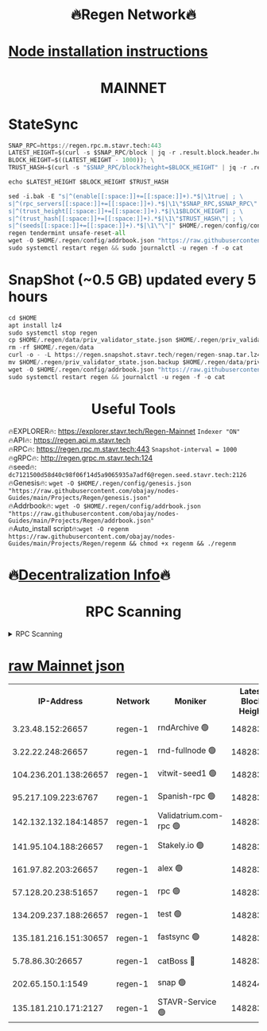 <h1 align="center"> 🔥Regen Network🔥</h1>

[Node installation instructions](https://github.com/obajay/nodes-Guides/tree/main/Projects/Regen)
=
<h1 align="center"> MAINNET</h1>

# StateSync
```python
SNAP_RPC=https://regen.rpc.m.stavr.tech:443
LATEST_HEIGHT=$(curl -s $SNAP_RPC/block | jq -r .result.block.header.height); \
BLOCK_HEIGHT=$((LATEST_HEIGHT - 1000)); \
TRUST_HASH=$(curl -s "$SNAP_RPC/block?height=$BLOCK_HEIGHT" | jq -r .result.block_id.hash)

echo $LATEST_HEIGHT $BLOCK_HEIGHT $TRUST_HASH

sed -i.bak -E "s|^(enable[[:space:]]+=[[:space:]]+).*$|\1true| ; \
s|^(rpc_servers[[:space:]]+=[[:space:]]+).*$|\1\"$SNAP_RPC,$SNAP_RPC\"| ; \
s|^(trust_height[[:space:]]+=[[:space:]]+).*$|\1$BLOCK_HEIGHT| ; \
s|^(trust_hash[[:space:]]+=[[:space:]]+).*$|\1\"$TRUST_HASH\"| ; \
s|^(seeds[[:space:]]+=[[:space:]]+).*$|\1\"\"|" $HOME/.regen/config/config.toml
regen tendermint unsafe-reset-all
wget -O $HOME/.regen/config/addrbook.json "https://raw.githubusercontent.com/obajay/nodes-Guides/main/Projects/Regen/addrbook.json"
sudo systemctl restart regen && sudo journalctl -u regen -f -o cat
```
# SnapShot (~0.5 GB) updated every 5 hours
```python
cd $HOME
apt install lz4
sudo systemctl stop regen
cp $HOME/.regen/data/priv_validator_state.json $HOME/.regen/priv_validator_state.json.backup
rm -rf $HOME/.regen/data
curl -o - -L https://regen.snapshot.stavr.tech/regen/regen-snap.tar.lz4 | lz4 -c -d - | tar -x -C $HOME/.regen --strip-components 2
mv $HOME/.regen/priv_validator_state.json.backup $HOME/.regen/data/priv_validator_state.json
wget -O $HOME/.regen/config/addrbook.json "https://raw.githubusercontent.com/obajay/nodes-Guides/main/Projects/Regen/addrbook.json"
sudo systemctl restart regen && journalctl -u regen -f -o cat
```

 <h1 align="center"> Useful Tools</h1>

🔥EXPLORER🔥:     https://explorer.stavr.tech/Regen-Mainnet        `Indexer "ON"` \
🔥API🔥:          https://regen.api.m.stavr.tech \
🔥RPC🔥:          https://regen.rpc.m.stavr.tech:443              `Snapshot-interval = 1000` \
🔥gRPC🔥:         http://regen.grpc.m.stavr.tech:124 \
🔥seed🔥:      `dc7121500d58d40c98f06f14d5a9065935a7adf6@regen.seed.stavr.tech:2126` \
🔥Genesis🔥:   `wget -O $HOME/.regen/config/genesis.json "https://raw.githubusercontent.com/obajay/nodes-Guides/main/Projects/Regen/genesis.json"` \
🔥Addrbook🔥:  `wget -O $HOME/.regen/config/addrbook.json "https://raw.githubusercontent.com/obajay/nodes-Guides/main/Projects/Regen/addrbook.json"` \
🔥Auto_install script🔥:`wget -O regenm https://raw.githubusercontent.com/obajay/nodes-Guides/main/Projects/Regen/regenm && chmod +x regenm && ./regenm`

🔥[Decentralization Info](https://github.com/obajay/StateSync-snapshots/tree/main/Projects/Regen/Decentralization)🔥
=
<h1 align="center"> RPC Scanning</h1>

<details>
<summary>RPC Scanning</summary>

<h2 align="center"> We scan nodes in real time every 4 hours. And we provide the final result of RPC endpoints.
We cannot influence the operation of these nodes in any way. </h2>


```python
If Voting Power is higher than 0 --> then the Node is a validator of the network and may be subject to attack and be a potential threat to the chain.
```
```python
We marked such validators with a red symbol
```

</details>

[raw Mainnet json](https://rpc-check.regenm.stavr.tech/regenm/rpc-regenm-result.json)
=


<table><tr><th>IP-Address</th><th>Network</th><th>Moniker</th><th>Latest Block Height</th><th>Earliest Block Height</th><th>Catching Up</th><th>Tx Index</th><th>Voting Power</th><th>Scan Time</th></tr><tr><td>3.23.48.152:26657</td><td>regen-1</td><td>rndArchive 🟢</td><td>14828348</td><td>1</td><td>False</td><td>on</td><td>0</td><td>2024-02-23T19:40:49.142898022UTC</td></tr><tr><td>3.22.22.248:26657</td><td>regen-1</td><td>rnd-fullnode 🟢</td><td>14828348</td><td>4134001</td><td>False</td><td>on</td><td>0</td><td>2024-02-23T19:40:46.395602565UTC</td></tr><tr><td>104.236.201.138:26657</td><td>regen-1</td><td>vitwit-seed1 🟢</td><td>14828343</td><td>8943001</td><td>False</td><td>on</td><td>0</td><td>2024-02-23T19:40:16.371225801UTC</td></tr><tr><td>95.217.109.223:6767</td><td>regen-1</td><td>Spanish-rpc 🟢</td><td>14828352</td><td>10068001</td><td>False</td><td>on</td><td>0</td><td>2024-02-23T19:41:07.290909749UTC</td></tr><tr><td>142.132.132.184:14857</td><td>regen-1</td><td>Validatrium.com-rpc 🟢</td><td>14828352</td><td>11175001</td><td>False</td><td>on</td><td>0</td><td>2024-02-23T19:41:09.572362357UTC</td></tr><tr><td>141.95.104.188:26657</td><td>regen-1</td><td>Stakely.io 🟢</td><td>14828346</td><td>13442501</td><td>False</td><td>on</td><td>0</td><td>2024-02-23T19:40:35.257259745UTC</td></tr><tr><td>161.97.82.203:26657</td><td>regen-1</td><td>alex 🟢</td><td>14828350</td><td>13992001</td><td>False</td><td>on</td><td>0</td><td>2024-02-23T19:40:56.364904756UTC</td></tr><tr><td>57.128.20.238:51657</td><td>regen-1</td><td>rpc 🟢</td><td>14828351</td><td>13992001</td><td>False</td><td>on</td><td>0</td><td>2024-02-23T19:41:02.784765412UTC</td></tr><tr><td>134.209.237.188:26657</td><td>regen-1</td><td>test 🟢</td><td>14828353</td><td>13992001</td><td>False</td><td>on</td><td>0</td><td>2024-02-23T19:41:18.173322751UTC</td></tr><tr><td>135.181.216.151:30657</td><td>regen-1</td><td>fastsync 🟢</td><td>14828350</td><td>14457001</td><td>False</td><td>off</td><td>0</td><td>2024-02-23T19:40:55.959720673UTC</td></tr><tr><td>5.78.86.30:26657</td><td>regen-1</td><td>catBoss 🔴</td><td>14828355</td><td>14797001</td><td>False</td><td>on</td><td>9106075546</td><td>2024-02-23T19:41:27.287649474UTC</td></tr><tr><td>202.65.150.1:1549</td><td>regen-1</td><td>snap 🟢</td><td>14824441</td><td>14823622</td><td>False</td><td>on</td><td>0</td><td>2024-02-23T19:41:53.094406256UTC</td></tr><tr><td>135.181.210.171:2127</td><td>regen-1</td><td>STAVR-Service 🟢</td><td>14828356</td><td>14826001</td><td>False</td><td>on</td><td>0</td><td>2024-02-23T19:41:31.751459270UTC</td></tr></table>